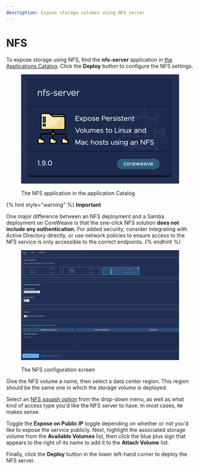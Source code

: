 ```yaml
---
description: Expose storage volumes using NFS server
---
```


# NFS

To expose storage using NFS, find the **nfs-server** application in [the Applications Catalog](../../../../coreweave-kubernetes/applications-catalog.md). Click the **Deploy** button to configure the NFS settings.

<figure><img src="../../../../.gitbook/assets/image (29) (1).png" alt="The NFS application in the application Catalog"><figcaption><p>The NFS application in the application Catalog</p></figcaption></figure>

{% hint style="warning" %}
**Important**

One major difference between an NFS deployment and a Samba deployment on CoreWeave is that the one-click NFS solution **does not include any authentication.** For added security, consider integrating with Active Directory directly, or use network policies to ensure access to the NFS service is only accessible to the correct endpoints.
{% endhint %}

<figure><img src="../../../../.gitbook/assets/image (27) (1) (1).png" alt="The NFS configuration screen"><figcaption><p>The NFS configuration screen</p></figcaption></figure>

Give the NFS volume a name, then select a data center region. This region should be the same one in which the storage volume is deployed.

Select an [NFS squash option](https://docs.qnap.com/operating-system/qts/4.5.x/en-us/GUID-4A850D3A-5293-4B13-ABEF-8B66D1384BFC.html) from the drop-down menu, as well as what kind of access type you'd like the NFS server to have. In most cases, `RW` makes sense.

Toggle the **Expose on Public IP** toggle depending on whether or not you'd like to expose the service publicly. Next, highlight the associated storage volume from the **Available Volumes** list, then click the blue plus sign that appears to the right of its name to add it to the **Attach Volume** list.

Finally, click the **Deploy** button in the lower left-hand corner to deploy the NFS server.
